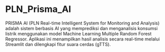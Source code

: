 # PLN_Prisma_AI
PRISMA AI (PLN Real-time Intelligent System for Monitoring and Analysis) adalah sistem berbasis AI yang memprediksi dan menganalisis konsumsi listrik menggunakan model Machine Learning Multiple Random Forest Regressor. Aplikasi ini menampilkan hasil analisis secara real-time melalui Streamlit dan dilengkapi fitur suara cerdas (gTTS).
